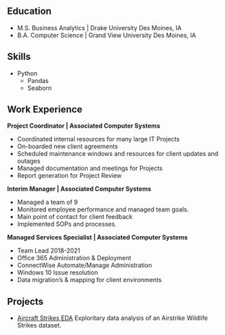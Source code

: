 ## Education
- M.S. Business Analytics | Drake University Des Moines, IA
- B.A. Computer Science | Grand View University Des Moines, IA

## Skills
- Python
  - Pandas
  - Seaborn

## Work Experience
**Project Coordinator | Associated Computer Systems**
- Coordinated internal resources for many large IT Projects
- On-boarded new client agreements
- Scheduled maintenance windows and resources for client updates and outages
- Managed documentation and meetings for Projects
- Report generation for Project Review

**Interim Manager | Associated Computer Systems**
- Managed a team of 9
- Monitored employee performance and managed team goals.
- Main point of contact for client feedback
- Implemented SOPs and processes.
  
**Managed Services Specialist | Associated Computer Systems**
- Team Lead 2018-2021
- Office 365 Administration & Deployment
- ConnectWise Automate/Manage Administration
- Windows 10 Issue resolution
- Data migration’s & mapping for client environments

## Projects
- [Aircraft Strikes EDA](https://github.com/KPMallaney/KPMallaney.github.io/blob/main/AircraftStrikes.ipynb) Exploritary data analysis of an Airstrike Wildlife Strikes dataset.

